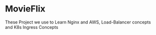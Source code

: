 # MovieFlix
These Project we use to Learn Nginx and AWS, Load-Balancer concepts and K8s Ingress Concepts
